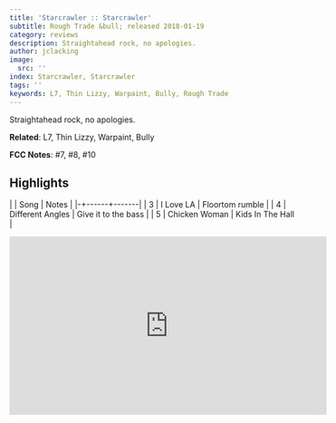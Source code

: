 ```yaml
---
title: 'Starcrawler :: Starcrawler'
subtitle: Rough Trade &bull; released 2018-01-19
category: reviews
description: Straightahead rock, no apologies.
author: jclacking
image:
  src: ''
index: Starcrawler, Starcrawler
tags: ''
keywords: L7, Thin Lizzy, Warpaint, Bully, Rough Trade
---
```

Straightahead rock, no apologies.<!--more-->

**Related**: L7, Thin Lizzy, Warpaint, Bully

**FCC Notes**: #7, #8, #10

## Highlights

| | Song | Notes |
|-+------+-------|
| 3 | I Love LA | Floortom rumble |
| 4 | Different Angles | Give it to the bass |
| 5 | Chicken Woman | Kids In The Hall |

<div class="tlo-detail-video"><iframe width="560" height="315" src="https://www.youtube.com/embed/JR6n23_fL3o" frameborder="0" allow="autoplay; encrypted-media" allowfullscreen></iframe></div>


